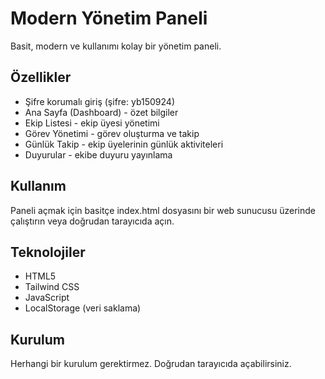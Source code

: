 # Modern Yönetim Paneli

Basit, modern ve kullanımı kolay bir yönetim paneli.

## Özellikler

- Şifre korumalı giriş (şifre: yb150924)
- Ana Sayfa (Dashboard) - özet bilgiler
- Ekip Listesi - ekip üyesi yönetimi
- Görev Yönetimi - görev oluşturma ve takip
- Günlük Takip - ekip üyelerinin günlük aktiviteleri
- Duyurular - ekibe duyuru yayınlama

## Kullanım

Paneli açmak için basitçe index.html dosyasını bir web sunucusu üzerinde çalıştırın veya doğrudan tarayıcıda açın.

## Teknolojiler

- HTML5
- Tailwind CSS
- JavaScript
- LocalStorage (veri saklama)

## Kurulum

Herhangi bir kurulum gerektirmez. Doğrudan tarayıcıda açabilirsiniz.
